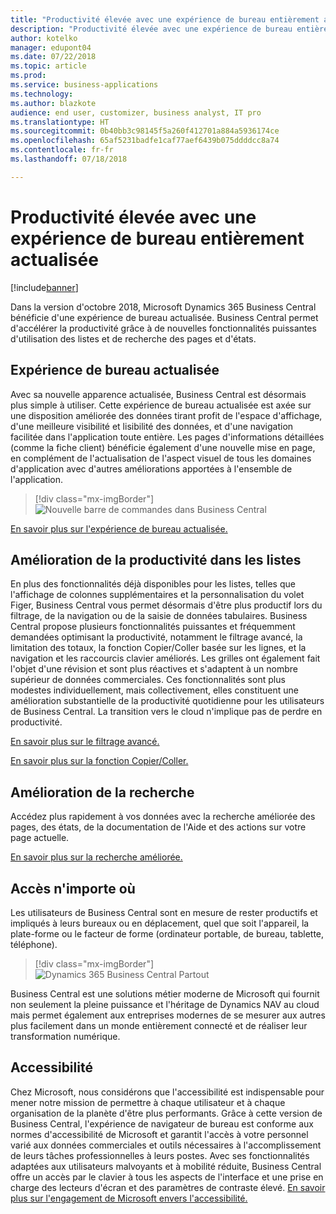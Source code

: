 ```yaml
---
title: "Productivité élevée avec une expérience de bureau entièrement actualisée"
description: "Productivité élevée avec une expérience de bureau entièrement actualisée."
author: kotelko
manager: edupont04
ms.date: 07/22/2018
ms.topic: article
ms.prod: 
ms.service: business-applications
ms.technology: 
ms.author: blazkote
audience: end user, customizer, business analyst, IT pro
ms.translationtype: HT
ms.sourcegitcommit: 0b40bb3c98145f5a260f412701a884a5936174ce
ms.openlocfilehash: 65af5231badfe1caf77aef6439b075ddddcc8a74
ms.contentlocale: fr-fr
ms.lasthandoff: 07/18/2018

---
```


# <a name="high-productivity-with-an-all-refreshed-desktop-experience"></a>Productivité élevée avec une expérience de bureau entièrement actualisée

[!include[banner](../../includes/banner.md)]

Dans la version d'octobre 2018, Microsoft Dynamics 365 Business Central bénéficie d'une expérience de bureau actualisée. Business Central permet d'accélérer la productivité grâce à de nouvelles fonctionnalités puissantes d'utilisation des listes et de recherche des pages et d'états.

## <a name="refreshed-desktop-experience"></a>Expérience de bureau actualisée
Avec sa nouvelle apparence actualisée, Business Central est désormais plus simple à utiliser. Cette expérience de bureau actualisée est axée sur une disposition améliorée des données tirant profit de l'espace d'affichage, d'une meilleure visibilité et lisibilité des données, et d'une navigation facilitée dans l'application toute entière. Les pages d'informations détaillées (comme la fiche client) bénéficie également d'une nouvelle mise en page, en complément de l'actualisation de l'aspect visuel de tous les domaines d'application avec d'autres améliorations apportées à l'ensemble de l'application.

> [!div class="mx-imgBorder"]
> ![Nouvelle barre de commandes dans Business Central](media/commanding.png "Nouvelle barre de commandes dans Business Central")

[En savoir plus sur l'expérience de bureau actualisée.](refreshed-ux.md)

## <a name="improved-productivity-in-lists"></a>Amélioration de la productivité dans les listes
En plus des fonctionnalités déjà disponibles pour les listes, telles que l'affichage de colonnes supplémentaires et la personnalisation du volet Figer, Business Central vous permet désormais d'être plus productif lors du filtrage, de la navigation ou de la saisie de données tabulaires. Business Central propose plusieurs fonctionnalités puissantes et fréquemment demandées optimisant la productivité, notamment le filtrage avancé, la limitation des totaux, la fonction Copier/Coller basée sur les lignes, et la navigation et les raccourcis clavier améliorés. Les grilles ont également fait l'objet d'une révision et sont plus réactives et s'adaptent à un nombre supérieur de données commerciales. Ces fonctionnalités sont plus modestes individuellement, mais collectivement, elles constituent une amélioration substantielle de la productivité quotidienne pour les utilisateurs de Business Central. La transition vers le cloud n'implique pas de perdre en productivité.

[En savoir plus sur le filtrage avancé.](advanced-filtering.md)

[En savoir plus sur la fonction Copier/Coller.](grid-and-copy-paste.md)

## <a name="improved-search"></a>Amélioration de la recherche
Accédez plus rapidement à vos données avec la recherche améliorée des pages, des états, de la documentation de l'Aide et des actions sur votre page actuelle.

[En savoir plus sur la recherche améliorée.](improvements-to-search.md)

## <a name="access-from-anywhere"></a>Accès n'importe où
Les utilisateurs de Business Central sont en mesure de rester productifs et impliqués à leurs bureaux ou en déplacement, quel que soit l'appareil, la plate-forme ou le facteur de forme (ordinateur portable, de bureau, tablette, téléphone).

> [!div class="mx-imgBorder"]
> ![Dynamics 365 Business Central Partout](media/bc-apps2.png "Les utilisateurs de Business Central peuvent rester productifs qu'ils utilisent un ordinateur de bureau, un téléphone ou une tablette")

Business Central est une solutions métier moderne de Microsoft qui fournit non seulement la pleine puissance et l'héritage de Dynamics NAV au cloud mais permet également aux entreprises modernes de se mesurer aux autres plus facilement dans un monde entièrement connecté et de réaliser leur transformation numérique.

## <a name="accessibility"></a>Accessibilité
Chez Microsoft, nous considérons que l'accessibilité est indispensable pour mener notre mission de permettre à chaque utilisateur et à chaque organisation de la planète d'être plus performants. Grâce à cette version de Business Central, l'expérience de navigateur de bureau est conforme aux normes d'accessibilité de Microsoft et garantit l'accès à votre personnel varié aux données commerciales et outils nécessaires à l'accomplissement de leurs tâches professionnelles à leurs postes.
Avec ses fonctionnalités adaptées aux utilisateurs malvoyants et à mobilité réduite, Business Central offre un accès par le clavier à tous les aspects de l'interface et une prise en charge des lecteurs d'écran et des paramètres de contraste élevé.
[En savoir plus sur l'engagement de Microsoft envers l'accessibilité.](https://aka.ms/microsoftaccessibility)

